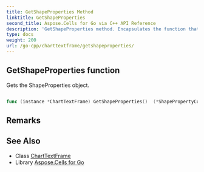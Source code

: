 ```yaml
---
title: GetShapeProperties Method 
linktitle: GetShapeProperties
second_title: Aspose.Cells for Go via C++ API Reference
description: 'GetShapeProperties method. Encapsulates the function that represents getshapeproperties in Go.'
type: docs
weight: 200
url: /go-cpp/charttextframe/getshapeproperties/
---
```


## GetShapeProperties function

Gets the ShapeProperties object.

```go

func (instance *ChartTextFrame) GetShapeProperties()  (*ShapePropertyCollection,  error) 

```

## Remarks


## See Also

* Class [ChartTextFrame](../)
* Library [Aspose.Cells for Go](../../)
